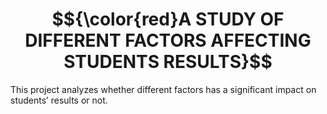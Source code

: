 # $${\color{red}A STUDY OF DIFFERENT FACTORS AFFECTING STUDENTS RESULTS}$$
This project analyzes whether different factors has a significant impact on students’ results or not.
